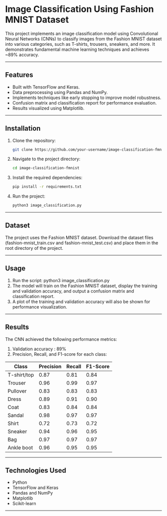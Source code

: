 # Image Classification Using Fashion MNIST Dataset

This project implements an image classification model using Convolutional Neural Networks (CNNs) to classify images from the Fashion MNIST dataset into various categories, such as T-shirts, trousers, sneakers, and more. It demonstrates fundamental machine learning techniques and achieves ~89% accuracy.

---

## Features
- Built with TensorFlow and Keras.
- Data preprocessing using Pandas and NumPy.
- Implements techniques like early stopping to improve model robustness.
- Confusion matrix and classification report for performance evaluation.
- Results visualized using Matplotlib.

---

## Installation

1. Clone the repository:
   ```bash
   git clone https://github.com/your-username/image-classification-fmnist.git
2. Navigate to the project directory:
   ```bash
   cd image-classification-fmnist
3. Install the required dependencies:
   ```bash
   pip install -r requirements.txt
4. Run the project:
   ```bash
   python3 image_classification.py

---

## Dataset
The project uses the Fashion MNIST dataset. Download the dataset files (fashion-mnist_train.csv and fashion-mnist_test.csv) and place them in the root directory of the project.

--- 

## Usage
1. Run the script: python3 image_classification.py
2. The model will train on the Fashion MNIST dataset, display the training and validation accuracy, and output a confusion matrix and classification report.
3. A plot of the training and validation accuracy will also be shown for performance visualization.

---

## Results
The CNN achieved the following performance metrics:
1. Validation accuracy : 89%
2. Precision, Recall, and F1-score for each class:

| Class         | Precision | Recall | F1-Score |
|---------------|-----------|--------|----------|
| T-shirt/top   | 0.87      | 0.81   | 0.84     |
| Trouser       | 0.96      | 0.99   | 0.97     |
| Pullover      | 0.83      | 0.83   | 0.83     |
| Dress         | 0.89      | 0.91   | 0.90     |
| Coat          | 0.83      | 0.84   | 0.84     |
| Sandal        | 0.98      | 0.97   | 0.97     |
| Shirt         | 0.72      | 0.73   | 0.72     |
| Sneaker       | 0.94      | 0.96   | 0.95     |
| Bag           | 0.97      | 0.97   | 0.97     |
| Ankle boot    | 0.96      | 0.95   | 0.95     |


---

## Technologies Used
- Python
- TensorFlow and Keras
- Pandas and NumPy
- Matplotlib
- Scikit-learn

---
